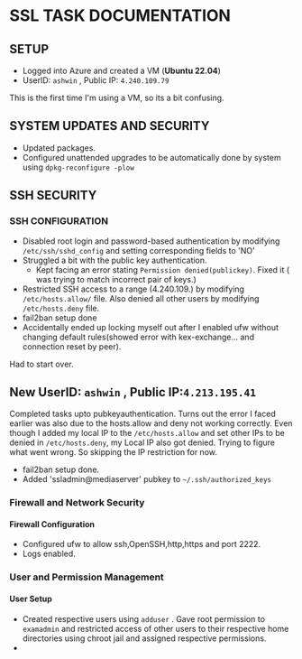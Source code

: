 # SSL TASK DOCUMENTATION
## SETUP
- Logged into Azure and created a VM (**Ubuntu 22.04**)
- UserID: ``` ashwin ``` , Public IP: ``` 4.240.109.79 ```

This is the first time I'm using a VM, so its a bit confusing.

## SYSTEM UPDATES AND SECURITY
- Updated packages.
- Configured unattended upgrades to be automatically done by system using ``` dpkg-reconfigure -plow ```

## SSH SECURITY
### SSH CONFIGURATION
- Disabled root login and password-based authentication by modifying ``` /etc/ssh/sshd_config ``` and setting corresponding fields to 'NO'
- Struggled a bit with the public key authentication.
    - Kept facing an error stating ``` Permission denied(publickey) ```. Fixed it ( was trying to match incorrect pair of keys.)
- Restricted SSH access to a range (4.240.109.) by modifying ``` /etc/hosts.allow/ ``` file. Also denied all other users by modifying ``` /etc/hosts.deny ``` file.
- fail2ban setup done
- Accidentally ended up locking myself out after I enabled ufw without changing default rules(showed error with kex-exchange... and connection reset by peer).

Had to start over.

## New UserID: ``` ashwin ``` , Public IP:``` 4.213.195.41 ```
Completed tasks upto pubkeyauthentication. Turns out the error I faced earlier was also due to the hosts.allow and deny not working correctly. Even though I added my local IP to the ``` /etc/hosts.allow ``` and set other IPs to be denied in ```/etc/hosts.deny```, my Local IP also got denied. Trying to figure what went wrong. So skipping the IP restriction for now.
- fail2ban setup done.
- Added 'ssladmin@mediaserver' pubkey to ```~/.ssh/authorized_keys```

### Firewall and Network Security
#### Firewall Configuration
- Configured ufw to allow ssh,OpenSSH,http,https and port 2222.
- Logs enabled.
### User and Permission Management
#### User Setup
- Created respective users using ```adduser``` . Gave root permission to ```examadmin``` and restricted access of other users to their respective home directories using chroot jail and assigned respective permissions.
- 
